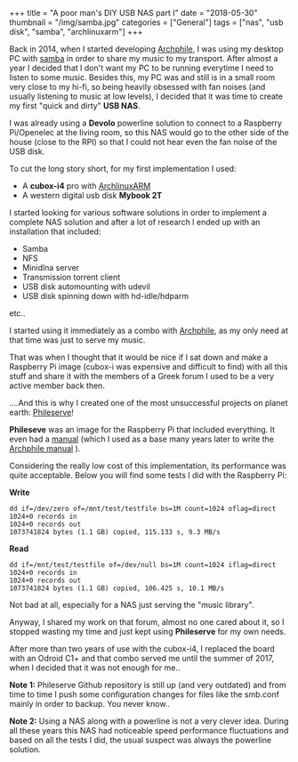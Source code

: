+++
title = "A poor man's DIY USB NAS part I"
date = "2018-05-30"
thumbnail = "/img/samba.jpg"
categories = ["General"]
tags = ["nas", "usb disk", "samba", "archlinuxarm"]
+++

Back in 2014, when I started developing [Archphile](http://archphile.org), I was using my desktop PC with [samba](https://www.samba.org/)  in order to share my music to my transport. After almost a year I decided that I don't want my PC to be running everytime I need to listen to some music. Besides this, my PC was and still is in a small room very close to my hi-fi, so being heavily obsessed with fan noises (and usually listening to music at low levels), I decided that it was time to create my first "quick and dirty" **USB NAS**.

I was already using a **Devolo** powerline solution to connect to a Raspberry Pi/Openelec at the living room, so this NAS would go to the other side of the house (close to the RPI) so that I could not hear even the fan noise of the USB disk.

To cut the long story short, for my first implementation I used:

- A **cubox-i4** pro with [ArchlinuxARM](https://archlinuxarm.org) 
- A western digital usb disk **Mybook 2T**

I started looking for various software solutions in order to implement a complete NAS solution and after a lot of research I ended up with an installation that included:

- Samba
- NFS
- Minidlna server
- Transmission torrent client
- USB disk automounting with udevil
- USB disk spinning down with hd-idle/hdparm

etc..

I started using it immediately as a combo with [Archphile](http://archphile.org), as my only need at that time was just to serve my music.

That was when I thought that it would be nice if I sat down and make a Raspberry Pi image (cubox-i was expensive and difficult to find) with all this stuff and share it with the members of a Greek forum I used to be a very active member back then. 

....And this is why I created one of the most unsuccessful projects on planet earth: [Phileserve](https://github.com/archphile/phileserve)! 

**Phileseve** was an image for the Raspberry Pi that included everything. It even had a [manual](https://github.com/archphile/phileserve/blob/master/phileserve-0.1-guide.pdf) (which I used as a base many years later to write the [Archphile manual](http://archphile.org/archphile-manual/) ).

Considering the really low cost of this implementation, its performance was quite acceptable. Below you will find some tests I did with the Raspberry Pi:

**Write**

	dd if=/dev/zero of=/mnt/test/testfile bs=1M count=1024 oflag=direct
	1024+0 records in
	1024+0 records out
	1073741824 bytes (1.1 GB) copied, 115.133 s, 9.3 MB/s

**Read**

	dd if=/mnt/test/testfile of=/dev/null bs=1M count=1024 iflag=direct
	1024+0 records in
	1024+0 records out
	1073741824 bytes (1.1 GB) copied, 106.425 s, 10.1 MB/s


Not bad at all, especially for a NAS just serving the "music library".


Anyway, I shared my work on that forum, almost no one cared about it, so I stopped wasting my time  and just kept using **Phileserve** for my own needs.

After more than two years of use with the cubox-i4, I replaced the board with an Odroid C1+ and that combo served me until the summer of 2017, when I decided that it was not enough for me..

**Note 1:** Phileserve Github repository is still up (and very outdated) and from time to time I push some configuration changes for files like the smb.conf mainly in order to backup. You never know..

**Note 2:**  Using a NAS along with a powerline is not a very clever idea. During all these years this NAS had noticeable speed performance fluctuations and based on all the tests I did, the usual suspect was always the powerline solution.